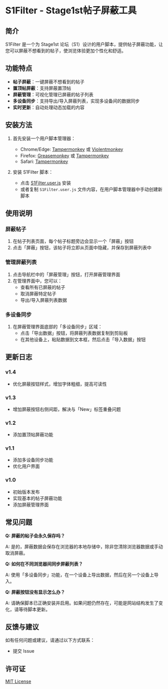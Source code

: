 # S1Filter - Stage1st帖子屏蔽工具

## 简介

S1Filter 是一个为 Stage1st 论坛（S1）设计的用户脚本，提供帖子屏蔽功能，让您可以屏蔽不想看到的帖子，使浏览体验更加个性化和舒适。

## 功能特点

- **帖子屏蔽**：一键屏蔽不想看到的帖子
- **置顶帖屏蔽**：支持屏蔽置顶帖
- **屏蔽管理**：可视化管理已屏蔽的帖子列表
- **多设备同步**：支持导出/导入屏蔽列表，实现多设备间的数据同步
- **实时更新**：自动处理动态加载的内容

## 安装方法

1. 首先安装一个用户脚本管理器：
   - Chrome/Edge: [Tampermonkey](https://www.tampermonkey.net/) 或 [Violentmonkey](https://violentmonkey.github.io/)
   - Firefox: [Greasemonkey](https://addons.mozilla.org/en-US/firefox/addon/greasemonkey/) 或 [Tampermonkey](https://www.tampermonkey.net/)
   - Safari: [Tampermonkey](https://www.tampermonkey.net/)

2. 安装 S1Filter 脚本：
   - 点击 [S1Filter.user.js](https://github.com/yourusername/S1Filter/raw/main/S1Filter.user.js) 安装
   - 或者复制 `S1Filter.user.js` 文件内容，在用户脚本管理器中手动创建新脚本

## 使用说明

### 屏蔽帖子

1. 在帖子列表页面，每个帖子标题旁边会显示一个「屏蔽」按钮
2. 点击「屏蔽」按钮，该帖子将立即从页面中隐藏，并保存到屏蔽列表中

### 管理屏蔽列表

1. 点击导航栏中的「屏蔽管理」按钮，打开屏蔽管理界面
2. 在管理界面中，您可以：
   - 查看所有已屏蔽的帖子
   - 取消屏蔽特定帖子
   - 导出/导入屏蔽列表数据

### 多设备同步

1. 在屏蔽管理界面底部的「多设备同步」区域：
   - 点击「导出数据」按钮，将屏蔽列表数据复制到剪贴板
   - 在其他设备上，粘贴数据到文本框，然后点击「导入数据」按钮

## 更新日志

### v1.4
- 优化屏蔽按钮样式，增加字体粗细，提高可读性

### v1.3
- 增加屏蔽按钮右侧间距，解决与「New」标签重叠问题

### v1.2
- 添加置顶帖屏蔽功能

### v1.1
- 添加多设备同步功能
- 优化用户界面

### v1.0
- 初始版本发布
- 实现基本的帖子屏蔽功能
- 添加屏蔽管理界面

## 常见问题

**Q: 屏蔽的帖子会永久保存吗？**

A: 是的，屏蔽数据会保存在浏览器的本地存储中，除非您清除浏览器数据或手动取消屏蔽。

**Q: 如何在不同浏览器间同步屏蔽列表？**

A: 使用「多设备同步」功能，在一个设备上导出数据，然后在另一个设备上导入。

**Q: 屏蔽按钮没有显示怎么办？**

A: 请确保脚本已正确安装并启用。如果问题仍然存在，可能是网站结构发生了变化，请等待脚本更新。

## 反馈与建议

如有任何问题或建议，请通过以下方式联系：

- 提交 Issue

## 许可证

[MIT License](LICENSE)